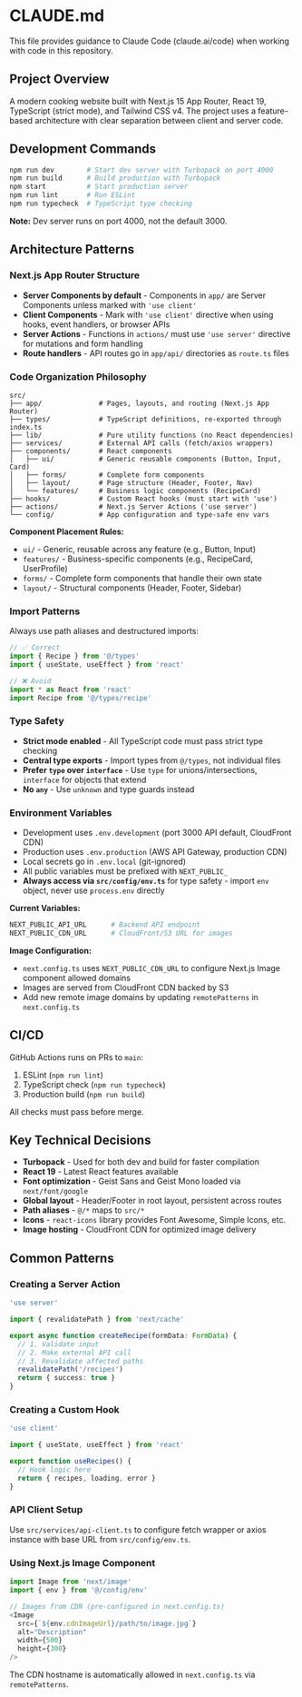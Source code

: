 # CLAUDE.md

This file provides guidance to Claude Code (claude.ai/code) when working with code in this repository.

## Project Overview

A modern cooking website built with Next.js 15 App Router, React 19, TypeScript (strict mode), and Tailwind CSS v4. The project uses a feature-based architecture with clear separation between client and server code.

## Development Commands

```bash
npm run dev        # Start dev server with Turbopack on port 4000
npm run build      # Build production with Turbopack
npm start          # Start production server
npm run lint       # Run ESLint
npm run typecheck  # TypeScript type checking
```

**Note:** Dev server runs on port 4000, not the default 3000.

## Architecture Patterns

### Next.js App Router Structure
- **Server Components by default** - Components in `app/` are Server Components unless marked with `'use client'`
- **Client Components** - Mark with `'use client'` directive when using hooks, event handlers, or browser APIs
- **Server Actions** - Functions in `actions/` must use `'use server'` directive for mutations and form handling
- **Route handlers** - API routes go in `app/api/` directories as `route.ts` files

### Code Organization Philosophy

```
src/
├── app/              # Pages, layouts, and routing (Next.js App Router)
├── types/            # TypeScript definitions, re-exported through index.ts
├── lib/              # Pure utility functions (no React dependencies)
├── services/         # External API calls (fetch/axios wrappers)
├── components/       # React components
│   ├── ui/           # Generic reusable components (Button, Input, Card)
│   ├── forms/        # Complete form components
│   ├── layout/       # Page structure (Header, Footer, Nav)
│   └── features/     # Business logic components (RecipeCard)
├── hooks/            # Custom React hooks (must start with 'use')
├── actions/          # Next.js Server Actions ('use server')
└── config/           # App configuration and type-safe env vars
```

**Component Placement Rules:**
- `ui/` - Generic, reusable across any feature (e.g., Button, Input)
- `features/` - Business-specific components (e.g., RecipeCard, UserProfile)
- `forms/` - Complete form components that handle their own state
- `layout/` - Structural components (Header, Footer, Sidebar)

### Import Patterns

Always use path aliases and destructured imports:

```typescript
// ✅ Correct
import { Recipe } from '@/types'
import { useState, useEffect } from 'react'

// ❌ Avoid
import * as React from 'react'
import Recipe from '@/types/recipe'
```

### Type Safety

- **Strict mode enabled** - All TypeScript code must pass strict type checking
- **Central type exports** - Import types from `@/types`, not individual files
- **Prefer `type` over `interface`** - Use `type` for unions/intersections, `interface` for objects that extend
- **No `any`** - Use `unknown` and type guards instead

### Environment Variables

- Development uses `.env.development` (port 3000 API default, CloudFront CDN)
- Production uses `.env.production` (AWS API Gateway, production CDN)
- Local secrets go in `.env.local` (git-ignored)
- All public variables must be prefixed with `NEXT_PUBLIC_`
- **Always access via `src/config/env.ts`** for type safety - import `env` object, never use `process.env` directly

**Current Variables:**
```bash
NEXT_PUBLIC_API_URL      # Backend API endpoint
NEXT_PUBLIC_CDN_URL      # CloudFront/S3 URL for images
```

**Image Configuration:**
- `next.config.ts` uses `NEXT_PUBLIC_CDN_URL` to configure Next.js Image component allowed domains
- Images are served from CloudFront CDN backed by S3
- Add new remote image domains by updating `remotePatterns` in `next.config.ts`

## CI/CD

GitHub Actions runs on PRs to `main`:
1. ESLint (`npm run lint`)
2. TypeScript check (`npm run typecheck`)
3. Production build (`npm run build`)

All checks must pass before merge.

## Key Technical Decisions

- **Turbopack** - Used for both dev and build for faster compilation
- **React 19** - Latest React features available
- **Font optimization** - Geist Sans and Geist Mono loaded via `next/font/google`
- **Global layout** - Header/Footer in root layout, persistent across routes
- **Path aliases** - `@/*` maps to `src/*`
- **Icons** - `react-icons` library provides Font Awesome, Simple Icons, etc.
- **Image hosting** - CloudFront CDN for optimized image delivery

## Common Patterns

### Creating a Server Action

```typescript
'use server'

import { revalidatePath } from 'next/cache'

export async function createRecipe(formData: FormData) {
  // 1. Validate input
  // 2. Make external API call
  // 3. Revalidate affected paths
  revalidatePath('/recipes')
  return { success: true }
}
```

### Creating a Custom Hook

```typescript
'use client'

import { useState, useEffect } from 'react'

export function useRecipes() {
  // Hook logic here
  return { recipes, loading, error }
}
```

### API Client Setup

Use `src/services/api-client.ts` to configure fetch wrapper or axios instance with base URL from `src/config/env.ts`.

### Using Next.js Image Component

```typescript
import Image from 'next/image'
import { env } from '@/config/env'

// Images from CDN (pre-configured in next.config.ts)
<Image
  src={`${env.cdnImageUrl}/path/to/image.jpg`}
  alt="Description"
  width={500}
  height={300}
/>
```

The CDN hostname is automatically allowed in `next.config.ts` via `remotePatterns`.
